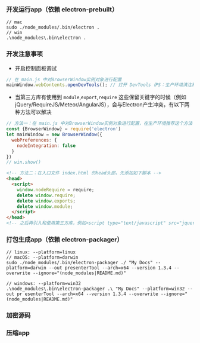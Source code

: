 ### 开发运行app（依赖 electron-prebuilt）

```
// mac
sudo ./node_modules/.bin/electron .
// win
.\node_modules\.bin\electron .
```

### 开发注意事项

* 开启控制面板调试

```javascript
// 在 main.js 中对BrowserWindow实例对象进行配置
mainWindow.webContents.openDevTools(); // 打开 DevTools（PS：生产环境清注释这一项）
```

* 当第三方库有使用到 `module`,`export`,`require` 这些保留关键字的时候（例如jQuery/RequireJS/Meteor/AngularJS），会与Electron产生冲突，有以下两种方法可以解决

```javascript
// 方法一：在 main.js 中对BrowserWindow实例对象进行配置，在生产环境推荐这个方法（缺点：无法在app运行时再使用 Node.js and Electron APIs）
const {BrowserWindow} = require('electron')
let mainWindow = new BrowserWindow({
  webPreferences: {
    nodeIntegration: false
  }
})
// win.show()
```

```html
<!-- 方法二：在入口文件 index.html 的head头部，先添加如下脚本 -->
<head>
  <script>
    window.nodeRequire = require;
    delete window.require;
    delete window.exports;
    delete window.module;
  </script>
</head>
<!-- 之后再引入和使用第三方库，例如<script type="text/javascript" src="jquery.js"></script> -->
```

### 打包生成app（依赖 electron-packager）

```
// linux: --platform=linux
// macOS: --platform=darwin
sudo ./node_modules/.bin/electron-packager ./ "My Docs" --platform=darwin --out presenterTool --arch=x64 --version 1.3.4 --overwrite --ignore="(node_modules|README.md)"
```

```
// windows: --platform=win32
.\node_modules\.bin\electron-packager .\ "My Docs" --platform=win32 --out pr esenterTool --arch=x64 --version 1.3.4 --overwrite --ignore="(node_modules|README.md)"
```

### 加密源码

### 压缩app